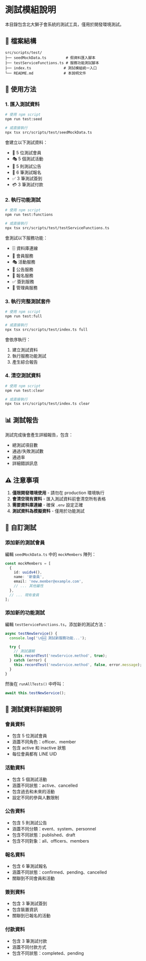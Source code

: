 # 測試模組說明

本目錄包含北大獅子會系統的測試工具，僅用於開發環境測試。

## 📁 檔案結構

```
src/scripts/test/
├── seedMockData.ts         # 假資料匯入腳本
├── testServiceFunctions.ts # 服務功能測試腳本
├── index.ts               # 測試模組統一入口
└── README.md              # 本說明文件
```

## 🚀 使用方法

### 1. 匯入測試資料

```bash
# 使用 npm script
npm run test:seed

# 或直接執行
npx tsx src/scripts/test/seedMockData.ts
```

會建立以下測試資料：

- 👥 5 位測試會員
- 🎭 5 個測試活動
- 📢 5 則測試公告
- 📝 6 筆測試報名
- ✅ 3 筆測試簽到
- 💳 3 筆測試付款

### 2. 執行功能測試

```bash
# 使用 npm script
npm run test:functions

# 或直接執行
npx tsx src/scripts/test/testServiceFunctions.ts
```

會測試以下服務功能：

- 🗄️ 資料庫連線
- 👥 會員服務
- 🎭 活動服務
- 📢 公告服務
- 📝 報名服務
- ✅ 簽到服務
- 🔧 管理員服務

### 3. 執行完整測試套件

```bash
# 使用 npm script
npm run test:full

# 或直接執行
npx tsx src/scripts/test/index.ts full
```

會依序執行：

1. 建立測試資料
2. 執行服務功能測試
3. 產生綜合報告

### 4. 清空測試資料

```bash
# 使用 npm script
npm run test:clear

# 或直接執行
npx tsx src/scripts/test/index.ts clear
```

## 📊 測試報告

測試完成後會產生詳細報告，包含：

- 總測試項目數
- 通過/失敗測試數
- 通過率
- 詳細錯誤訊息

## ⚠️ 注意事項

1. **僅限開發環境使用** - 請勿在 production 環境執行
2. **會清空現有資料** - 匯入測試資料前會清空所有表格
3. **需要資料庫連線** - 確保 `.env` 設定正確
4. **測試資料為模擬資料** - 僅用於功能測試

## 🔧 自訂測試

### 添加新的測試會員

編輯 `seedMockData.ts` 中的 `mockMembers` 陣列：

```typescript
const mockMembers = [
  {
    id: uuidv4(),
    name: '新會員',
    email: 'new.member@example.com',
    // ... 其他屬性
  },
  // ... 現有會員
];
```

### 添加新的功能測試

編輯 `testServiceFunctions.ts`，添加新的測試方法：

```typescript
async testNewService() {
  console.log('\n🆕 測試新服務功能...');

  try {
    // 測試邏輯
    this.recordTest('newService.method', true);
  } catch (error) {
    this.recordTest('newService.method', false, error.message);
  }
}
```

然後在 `runAllTests()` 中呼叫：

```typescript
await this.testNewService();
```

## 📝 測試資料詳細說明

### 會員資料

- 包含 5 位測試會員
- 涵蓋不同角色：officer、member
- 包含 active 和 inactive 狀態
- 每位會員都有 LINE UID

### 活動資料

- 包含 5 個測試活動
- 涵蓋不同狀態：active、cancelled
- 包含過去和未來的活動
- 設定不同的參與人數限制

### 公告資料

- 包含 5 則測試公告
- 涵蓋不同分類：event、system、personnel
- 包含不同狀態：published、draft
- 包含不同對象：all、officers、members

### 報名資料

- 包含 6 筆測試報名
- 涵蓋不同狀態：confirmed、pending、cancelled
- 關聯到不同會員和活動

### 簽到資料

- 包含 3 筆測試簽到
- 包含裝置資訊
- 關聯到已報名的活動

### 付款資料

- 包含 3 筆測試付款
- 涵蓋不同付款方式
- 包含不同狀態：completed、pending
